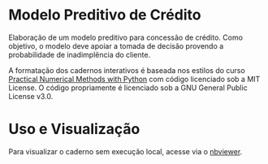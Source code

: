 # Modelo Preditivo de Crédito

Elaboração de um modelo preditivo para concessão de crédito. Como objetivo, o modelo deve apoiar a tomada de decisão provendo a probabilidade de inadimplência do cliente. 

A formatação dos cadernos interativos é baseada nos estilos do curso [Practical Numerical Methods with Python](https://github.com/numerical-mooc/numerical-mooc) com código licenciado sob a MIT License. O código propriamente é licenciado sob a GNU General Public License v3.0.

# Uso e Visualização

Para visualizar o caderno sem execução local, acesse via o [nbviewer](https://nbviewer.jupyter.org/github/lsDantas/Modelo-de-Credito/blob/main/Modelo%20Preditivo%20de%20Cr%C3%A9dito.ipynb).